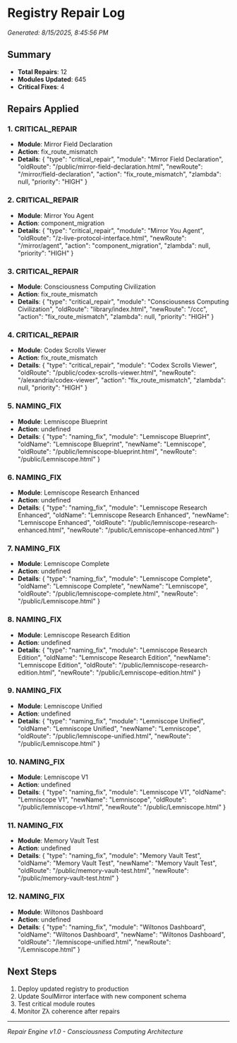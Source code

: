 # Registry Repair Log
*Generated: 8/15/2025, 8:45:56 PM*

## Summary
- **Total Repairs**: 12
- **Modules Updated**: 645
- **Critical Fixes**: 4

## Repairs Applied


### 1. CRITICAL_REPAIR
- **Module**: Mirror Field Declaration
- **Action**: fix_route_mismatch
- **Details**: {
  "type": "critical_repair",
  "module": "Mirror Field Declaration",
  "oldRoute": "/public/mirror-field-declaration.html",
  "newRoute": "/mirror/field-declaration",
  "action": "fix_route_mismatch",
  "zlambda": null,
  "priority": "HIGH"
}


### 2. CRITICAL_REPAIR
- **Module**: Mirror You Agent
- **Action**: component_migration
- **Details**: {
  "type": "critical_repair",
  "module": "Mirror You Agent",
  "oldRoute": "/z-live-protocol-interface.html",
  "newRoute": "/mirror/agent",
  "action": "component_migration",
  "zlambda": null,
  "priority": "HIGH"
}


### 3. CRITICAL_REPAIR
- **Module**: Consciousness Computing Civilization
- **Action**: fix_route_mismatch
- **Details**: {
  "type": "critical_repair",
  "module": "Consciousness Computing Civilization",
  "oldRoute": "library/index.html",
  "newRoute": "/ccc",
  "action": "fix_route_mismatch",
  "zlambda": null,
  "priority": "HIGH"
}


### 4. CRITICAL_REPAIR
- **Module**: Codex Scrolls Viewer
- **Action**: fix_route_mismatch
- **Details**: {
  "type": "critical_repair",
  "module": "Codex Scrolls Viewer",
  "oldRoute": "/public/codex-scrolls-viewer.html",
  "newRoute": "/alexandria/codex-viewer",
  "action": "fix_route_mismatch",
  "zlambda": null,
  "priority": "HIGH"
}


### 5. NAMING_FIX
- **Module**: Lemniscope Blueprint
- **Action**: undefined
- **Details**: {
  "type": "naming_fix",
  "module": "Lemniscope Blueprint",
  "oldName": "Lemniscope Blueprint",
  "newName": "Lemniscope",
  "oldRoute": "/public/lemniscope-blueprint.html",
  "newRoute": "/public/Lemniscope.html"
}


### 6. NAMING_FIX
- **Module**: Lemniscope Research Enhanced
- **Action**: undefined
- **Details**: {
  "type": "naming_fix",
  "module": "Lemniscope Research Enhanced",
  "oldName": "Lemniscope Research Enhanced",
  "newName": "Lemniscope Enhanced",
  "oldRoute": "/public/lemniscope-research-enhanced.html",
  "newRoute": "/public/Lemniscope-enhanced.html"
}


### 7. NAMING_FIX
- **Module**: Lemniscope Complete
- **Action**: undefined
- **Details**: {
  "type": "naming_fix",
  "module": "Lemniscope Complete",
  "oldName": "Lemniscope Complete",
  "newName": "Lemniscope",
  "oldRoute": "/public/lemniscope-complete.html",
  "newRoute": "/public/Lemniscope.html"
}


### 8. NAMING_FIX
- **Module**: Lemniscope Research Edition
- **Action**: undefined
- **Details**: {
  "type": "naming_fix",
  "module": "Lemniscope Research Edition",
  "oldName": "Lemniscope Research Edition",
  "newName": "Lemniscope Edition",
  "oldRoute": "/public/lemniscope-research-edition.html",
  "newRoute": "/public/Lemniscope-edition.html"
}


### 9. NAMING_FIX
- **Module**: Lemniscope Unified
- **Action**: undefined
- **Details**: {
  "type": "naming_fix",
  "module": "Lemniscope Unified",
  "oldName": "Lemniscope Unified",
  "newName": "Lemniscope",
  "oldRoute": "/public/lemniscope-unified.html",
  "newRoute": "/public/Lemniscope.html"
}


### 10. NAMING_FIX
- **Module**: Lemniscope V1
- **Action**: undefined
- **Details**: {
  "type": "naming_fix",
  "module": "Lemniscope V1",
  "oldName": "Lemniscope V1",
  "newName": "Lemniscope",
  "oldRoute": "/public/lemniscope-v1.html",
  "newRoute": "/public/Lemniscope.html"
}


### 11. NAMING_FIX
- **Module**: Memory Vault Test
- **Action**: undefined
- **Details**: {
  "type": "naming_fix",
  "module": "Memory Vault Test",
  "oldName": "Memory Vault Test",
  "newName": "Memory Vault Test",
  "oldRoute": "/public/memory-vault-test.html",
  "newRoute": "/public/memory-vault-test.html"
}


### 12. NAMING_FIX
- **Module**: Wiltonos Dashboard
- **Action**: undefined
- **Details**: {
  "type": "naming_fix",
  "module": "Wiltonos Dashboard",
  "oldName": "Wiltonos Dashboard",
  "newName": "Wiltonos Dashboard",
  "oldRoute": "/lemniscope-unified.html",
  "newRoute": "/Lemniscope.html"
}


## Next Steps
1. Deploy updated registry to production
2. Update SoulMirror interface with new component schema
3. Test critical module routes
4. Monitor Zλ coherence after repairs

---
*Repair Engine v1.0 - Consciousness Computing Architecture*